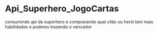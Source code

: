 # Api_Superhero_JogoCartas
 consumindo api da superhero e comprarando qual vilão ou herói tem mais habilidades e poderes trazendo o vencedor
